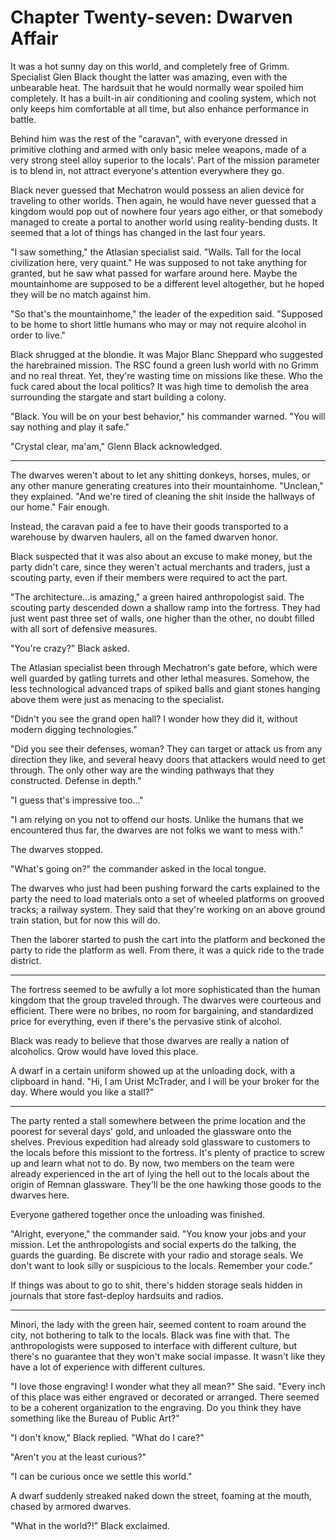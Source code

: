 # Chapter Twenty-seven: Dwarven Affair

It was a hot sunny day on this world, and completely free of Grimm. Specialist Glen Black thought the latter was amazing, even with the unbearable heat. The hardsuit that he would normally wear spoiled him completely. It has a built-in air conditioning and cooling system, which not only keeps him comfortable at all time, but also enhance performance in battle.

Behind him was the rest of the "caravan", with everyone dressed in primitive clothing and armed with only basic melee weapons, made of a very strong steel alloy superior to the locals'. Part of the mission parameter is to blend in, not attract everyone's attention everywhere they go.

Black never guessed that Mechatron would possess an alien device for traveling to other worlds. Then again, he would have never guessed that a kingdom would pop out of nowhere four years ago either, or that somebody managed to create a portal to another world using reality-bending dusts. It seemed that a lot of things has changed in the last four years.

"I saw something," the Atlasian specialist said. "Walls. Tall for the local civilization here, very quaint." He was supposed to not take anything for granted, but he saw what passed for warfare around here. Maybe the mountainhome are supposed to be a different level altogether, but he hoped they will be no match against him.

"So that's the mountainhome," the leader of the expedition said. "Supposed to be home to short little humans who may or may not require alcohol in order to live."

Black shrugged at the blondie. It was Major Blanc Sheppard who suggested the harebrained mission. The RSC found a green lush world with no Grimm and no real threat. Yet, they're wasting time on missions like these. Who the fuck cared about the local politics? It was high time to demolish the area surrounding the stargate and start building a colony.

"Black. You will be on your best behavior," his commander warned. "You will say nothing and play it safe."

"Crystal clear, ma'am," Glenn Black acknowledged.

***

The dwarves weren't about to let any shitting donkeys, horses, mules, or any other manure generating creatures into their mountainhome. "Unclean," they explained. "And we're tired of cleaning the shit inside the hallways of our home." Fair enough.

Instead, the caravan paid a fee to have their goods transported to a warehouse by dwarven haulers, all on the famed dwarven honor.

Black suspected that it was also about an excuse to make money, but the party didn't care, since they weren't actual merchants and traders, just a scouting party, even if their members were required to act the part.

"The architecture...is amazing," a green haired anthropologist said. The scouting party descended down a shallow ramp into the fortress. They had just went past three set of walls, one higher than the other, no doubt filled with all sort of defensive measures.

"You're crazy?" Black asked.

The Atlasian specialist been through Mechatron's gate before, which were well guarded by gatling turrets and other lethal measures. Somehow, the less technological advanced traps of spiked balls and giant stones hanging above them were just as menacing to the specialist.

"Didn't you see the grand open hall? I wonder how they did it, without modern digging technologies."

"Did you see their defenses, woman? They can target or attack us from any direction they like, and several heavy doors that attackers would need to get through. The only other way are the winding pathways that they constructed. Defense in depth."

"I guess that's impressive too..."

"I am relying on you not to offend our hosts. Unlike the humans that we encountered thus far, the dwarves are not folks we want to mess with."

The dwarves stopped.

"What's going on?" the commander asked in the local tongue.

The dwarves who just had been pushing forward the carts explained to the party the need to load materials onto a set of wheeled platforms on grooved tracks; a railway system. They said that they're working on an above ground train station, but for now this will do.

Then the laborer started to push the cart into the platform and beckoned the party to ride the platform as well. From there, it was a quick ride to the trade district.

***

The fortress seemed to be awfully a lot more sophisticated than the human kingdom that the group traveled through. The dwarves were courteous and efficient. There were no bribes, no room for bargaining, and standardized price for everything, even if there's the pervasive stink of alcohol.

Black was ready to believe that those dwarves are really a nation of alcoholics. Qrow would have loved this place.

A dwarf in a certain uniform showed up at the unloading dock, with a clipboard in hand. "Hi, I am Urist McTrader, and I will be your broker for the day. Where would you like a stall?"

***

The party rented a stall somewhere between the prime location and the poorest for several days' gold, and unloaded the glassware onto the shelves. Previous expedition had already sold glassware to customers to the locals before this missiont to the fortress. It's plenty of practice to screw up and learn what not to do. By now, two members on the team were already experienced in the art of lying the hell out to the locals about the origin of Remnan glassware. They'll be the one hawking those goods to the dwarves here.

Everyone gathered together once the unloading was finished.

"Alright, everyone," the commander said. "You know your jobs and your mission. Let the anthropologists and social experts do the talking, the guards the guarding. Be discrete with your radio and storage seals. We don't want to look silly or suspicious to the locals. Remember your code."

If things was about to go to shit, there's hidden storage seals hidden in journals that store fast-deploy hardsuits and radios.

***

Minori, the lady with the green hair, seemed content to roam around the city, not bothering to talk to the locals. Black was fine with that. The anthropologists were supposed to interface with different culture, but there's no guarantee that they won't make social impasse. It wasn't like they have a lot of experience with different cultures.

"I love those engraving! I wonder what they all mean?" She said. "Every inch of this place was either engraved or decorated or arranged. There seemed to be a coherent organization to the engraving. Do you think they have something like the Bureau of Public Art?"

"I don't know," Black replied. "What do I care?"

"Aren't you at the least curious?"

"I can be curious once we settle this world."

A dwarf suddenly streaked naked down the street, foaming at the mouth, chased by armored dwarves.

"What in the world?!" Black exclaimed.
